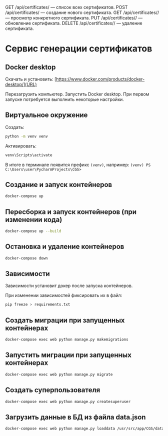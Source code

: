GET /api/certificates/ — список всех сертификатов.
POST /api/certificates/ — создание нового сертификата.
GET /api/certificates/<id>/ — просмотр конкретного сертификата.
PUT /api/certificates/<id>/ — обновление сертификата.
DELETE /api/certificates/<id>/ — удаление сертификата.

# Сервис генерации сертификатов



## Docker desktop
Скачать и установить:
[https://www.docker.com/products/docker-desktop/](URL)

Перезагрузить компьютер.
Запустить Docker desktop. При первом запуске потребуется выполнить некоторые настройки.

## Виртуальное окружение
Создать:
```bash
python -m venv venv
```  
Активировать:
```bash
venv\Scripts\activate
```

В итоге в терминале появится префикс `(venv)`, например:
`(venv) PS C:\Users\user\PycharmProjects\CGS>`

## Создание и запуск контейнеров
```bash
docker-compose up
```

## Пересборка и запуск контейнеров (при изменении кода)
```bash
docker-compose up --build
```

## Остановка и удаление контейнеров
```bash
docker-compose down
```

## Зависимости

Зависимости установит докер после запуска контейнеров.

При изменении зависимостей фиксировать их в файл:
```bash
pip freeze > requirements.txt
```

## Создать миграции при запущенных контейнерах
```bash
docker-compose exec web python manage.py makemigrations
```

## Запустить миграции при запущенных контейнерах
```bash
docker-compose exec web python manage.py migrate
```

## Создать суперпользователя
```bash
docker-compose exec web python manage.py createsuperuser
```


## Загрузить данные в БД из файла data.json
```bash
docker-compose exec web python manage.py loaddata /usr/src/app/CGS/data/data.json
```
